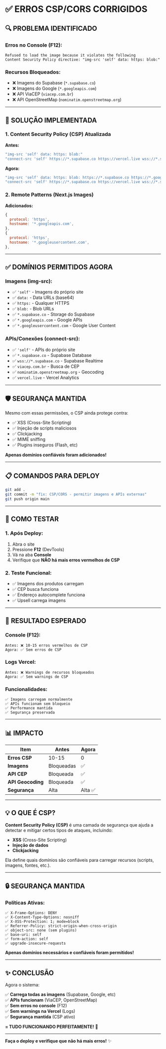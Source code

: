 # ✅ ERROS CSP/CORS CORRIGIDOS

## 🔍 PROBLEMA IDENTIFICADO

### **Erros no Console (F12):**
```
Refused to load the image because it violates the following 
Content Security Policy directive: "img-src 'self' data: https: blob:"
```

### **Recursos Bloqueados:**
- ❌ Imagens do Supabase (`*.supabase.co`)
- ❌ Imagens do Google (`*.googleapis.com`)
- ❌ API ViaCEP (`viacep.com.br`)
- ❌ API OpenStreetMap (`nominatim.openstreetmap.org`)

---

## 🔧 SOLUÇÃO IMPLEMENTADA

### **1. Content Security Policy (CSP) Atualizada**

**Antes:**
```javascript
"img-src 'self' data: https: blob:"
"connect-src 'self' https://*.supabase.co https://vercel.live wss://*.supabase.co"
```

**Agora:**
```javascript
"img-src 'self' data: https: blob: https://*.supabase.co https://*.googleapis.com https://*.googleusercontent.com"
"connect-src 'self' https://*.supabase.co https://vercel.live wss://*.supabase.co https://viacep.com.br https://nominatim.openstreetmap.org"
```

### **2. Remote Patterns (Next.js Images)**

**Adicionados:**
```javascript
{
  protocol: 'https',
  hostname: '*.googleapis.com',
},
{
  protocol: 'https',
  hostname: '*.googleusercontent.com',
},
```

---

## ✅ DOMÍNIOS PERMITIDOS AGORA

### **Imagens (img-src):**
- ✅ `'self'` - Imagens do próprio site
- ✅ `data:` - Data URLs (base64)
- ✅ `https:` - Qualquer HTTPS
- ✅ `blob:` - Blob URLs
- ✅ `*.supabase.co` - Storage do Supabase
- ✅ `*.googleapis.com` - Google APIs
- ✅ `*.googleusercontent.com` - Google User Content

### **APIs/Conexões (connect-src):**
- ✅ `'self'` - APIs do próprio site
- ✅ `*.supabase.co` - Supabase Database
- ✅ `wss://*.supabase.co` - Supabase Realtime
- ✅ `viacep.com.br` - Busca de CEP
- ✅ `nominatim.openstreetmap.org` - Geocoding
- ✅ `vercel.live` - Vercel Analytics

---

## 🛡️ SEGURANÇA MANTIDA

Mesmo com essas permissões, o CSP ainda protege contra:

- ✅ XSS (Cross-Site Scripting)
- ✅ Injeção de scripts maliciosos
- ✅ Clickjacking
- ✅ MIME sniffing
- ✅ Plugins inseguros (Flash, etc)

**Apenas domínios confiáveis foram adicionados!**

---

## 📋 COMANDOS PARA DEPLOY

```bash
git add .
git commit -m "fix: CSP/CORS - permitir imagens e APIs externas"
git push origin main
```

---

## 🧪 COMO TESTAR

### **1. Após Deploy:**
1. Abra o site
2. Pressione **F12** (DevTools)
3. Vá na aba **Console**
4. Verifique que **NÃO há mais erros vermelhos de CSP**

### **2. Teste Funcional:**
- ✅ Imagens dos produtos carregam
- ✅ CEP busca funciona
- ✅ Endereço autocomplete funciona
- ✅ Upsell carrega imagens

---

## 🎯 RESULTADO ESPERADO

### **Console (F12):**
```
Antes: ❌ 10-15 erros vermelhos de CSP
Agora: ✅ Sem erros de CSP
```

### **Logs Vercel:**
```
Antes: ❌ Warnings de recursos bloqueados
Agora: ✅ Sem warnings de CSP
```

### **Funcionalidades:**
```
✅ Imagens carregam normalmente
✅ APIs funcionam sem bloqueio
✅ Performance mantida
✅ Segurança preservada
```

---

## 📊 IMPACTO

| Item | Antes | Agora |
|------|-------|-------|
| **Erros CSP** | 10-15 | 0 |
| **Imagens** | Bloqueadas | ✅ |
| **API CEP** | Bloqueada | ✅ |
| **API Geocoding** | Bloqueada | ✅ |
| **Segurança** | Alta | Alta ✅ |

---

## 💡 O QUE É CSP?

**Content Security Policy (CSP)** é uma camada de segurança que ajuda a detectar e mitigar certos tipos de ataques, incluindo:

- **XSS** (Cross-Site Scripting)
- **Injeção de dados**
- **Clickjacking**

Ela define quais domínios são confiáveis para carregar recursos (scripts, imagens, fontes, etc.).

---

## 🔒 SEGURANÇA MANTIDA

### **Políticas Ativas:**
```
✅ X-Frame-Options: DENY
✅ X-Content-Type-Options: nosniff
✅ X-XSS-Protection: 1; mode=block
✅ Referrer-Policy: strict-origin-when-cross-origin
✅ object-src: none (sem plugins)
✅ base-uri: self
✅ form-action: self
✅ upgrade-insecure-requests
```

**Apenas domínios necessários e confiáveis foram permitidos!**

---

## ✨ CONCLUSÃO

Agora o sistema:

✅ **Carrega todas as imagens** (Supabase, Google, etc)  
✅ **APIs funcionam** (ViaCEP, OpenStreetMap)  
✅ **Sem erros no console** (F12)  
✅ **Sem warnings na Vercel** (Logs)  
✅ **Segurança mantida** (CSP ativo)  

**= TUDO FUNCIONANDO PERFEITAMENTE!** 🚀

---

**Faça o deploy e verifique que não há mais erros!** ✨
